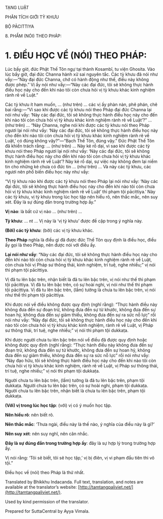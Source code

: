  

TẠNG LUẬT

PHÂN TÍCH GIỚI TỲ KHƯU

BỘ PĀCITTIYA

8\. PHẨM (NÓI) THEO PHÁP:

# 1\. ĐIỀU HỌC VỀ (NÓI) THEO PHÁP:

Lúc bấy giờ, đức Phật Thế Tôn ngự tại thành Kosambī, tu viện Ghosita. Vào lúc bấy giờ, đại đức Channa hành xử sai nguyên tắc. Các tỳ khưu đã nói như vầy:—“Này đại đức Channa, chớ có hành động như thế, điều này không được phép.” Vị ấy nói như vầy:—“Này các đại đức, tôi sẽ không thực hành điều học này cho đến khi nào tôi còn chưa hỏi vị tỳ khưu khác kinh nghiệm rành rẽ về Luật.”

Các tỳ khưu ít ham muốn, … (như trên) … các vị ấy phàn nàn, phê phán, chê bai rằng:—“Vì sao khi được các tỳ khưu nói theo Pháp đại đức Channa lại nói như vầy: ‘Này các đại đức, tôi sẽ không thực hành điều học này cho đến khi nào tôi còn chưa hỏi vị tỳ khưu khác kinh nghiệm rành rẽ về Luật’?” … (như trên) … “Này Channa, nghe nói khi được các tỳ khưu nói theo Pháp ngươi lại nói như vầy: ‘Này các đại đức, tôi sẽ không thực hành điều học này cho đến khi nào tôi còn chưa hỏi vị tỳ khưu khác kinh nghiệm rành rẽ về Luật,’ có đúng không vậy?”—“Bạch Thế Tôn, đúng vậy.” Đức Phật Thế Tôn đã khiển trách rằng: … (như trên) … Này kẻ rồ dại, vì sao khi được các tỳ khưu nói theo Pháp ngươi lại nói như vầy: ‘Này các đại đức, tôi sẽ không thực hành điều học này cho đến khi nào tôi còn chưa hỏi vị tỳ khưu khác kinh nghiệm rành rẽ về Luật’? Này kẻ rồ dại, sự việc này không đem lại niềm tin cho những kẻ chưa có đức tin … (như trên) … Và này các tỳ khưu, các ngươi nên phổ biến điều học này như vầy:

“Vị tỳ khưu nào khi được các tỳ khưu nói theo Pháp lại nói như vầy: ‘Này các đại đức, tôi sẽ không thực hành điều học này cho đến khi nào tôi còn chưa hỏi vị tỳ khưu khác kinh nghiệm rành rẽ về Luật’ thì phạm tội pācittiya.’ Này các tỳ khưu, vị tỳ khưu trong lúc học tập nên hiểu rõ, nên thắc mắc, nên suy xét. Đây là sự đúng đắn trong trường hợp ấy.”

**Vị nào**: là bất cứ vị nào … (như trên) …

**Tỳ khưu**: … nt … Vị này là ‘vị tỳ khưu’ được đề cập trong ý nghĩa này.

**(Bởi) các tỳ khưu**: (bởi) các vị tỳ khưu khác.

**Theo Pháp** nghĩa là điều gì đã được đức Thế Tôn quy định là điều học, điều ấy gọi là theo Pháp, nên được nói với điều ấy.

**Lại nói như vầy**: “Này các đại đức, tôi sẽ không thực hành điều học này cho đến khi nào tôi còn chưa hỏi vị tỳ khưu khác kinh nghiệm rành rẽ về Luật, còn chưa hỏi vị Pháp sư thông thái, kinh nghiệm, trí tuệ, nghe nhiều;” vị nói thì phạm tội pācittiya.

Vị đã tu lên bậc trên, nhận biết là đã tu lên bậc trên, vị nói như thế thì phạm tội pācittiya. Vị đã tu lên bậc trên, có sự hoài nghi, vị nói như thế thì phạm tội pācittiya. Vị đã tu lên bậc trên, (lầm) tưởng là chưa tu lên bậc trên, vị nói như thế thì phạm tội pācittiya.

Khi được nói về điều không được quy định (nghĩ rằng): “Thực hành điều này không đưa đến sự đoạn trừ, không đưa đến sự từ khước, không đưa đến sự hoan hỷ, không đưa đến sự giảm thiểu, không đưa đến sự ra sức nỗ lực” rồi nói như vầy: “Này đại đức, tôi sẽ không thực hành điều học này cho đến khi nào tôi còn chưa hỏi vị tỳ khưu khác kinh nghiệm, rành rẽ về Luật, vị Pháp sư thông thái, trí tuệ, nghe nhiều;” vị nói thì phạm tội dukkaṭa.

Khi được người chưa tu lên bậc trên nói về điều đã được quy định hoặc không được quy định (nghĩ rằng): “Thực hành điều này không đưa đến sự đoạn trừ, không đưa đến sự từ khước, không đưa đến sự hoan hỷ, không đưa đến sự giảm thiểu, không đưa đến sự ra sức nỗ lực” rồi nói như vầy: “Này đạo hữu, tôi sẽ không thực hành điều học này cho đến khi nào tôi còn chưa hỏi vị tỳ khưu khác kinh nghiệm, rành rẽ về Luật, vị Pháp sư thông thái, trí tuệ, nghe nhiều;” vị nói thì phạm tội dukkaṭa.

Người chưa tu lên bậc trên, (lầm) tưởng là đã tu lên bậc trên, phạm tội dukkaṭa. Người chưa tu lên bậc trên, có sự hoài nghi, phạm tội dukkaṭa. Người chưa tu lên bậc trên, nhận biết là chưa tu lên bậc trên, phạm tội dukkaṭa.

**(Với) vị trong lúc học tập**: (với) vị có ý muốn học tập.

**Nên hiểu rõ**: nên biết rõ.

**Nên thắc mắc**: ‘Thưa ngài, điều này là thế nào, ý nghĩa của điều này là gì?’

**Nên suy xét**: nên suy nghĩ, nên cân nhắc.

**Đây là sự đúng đắn trong trường hợp ấy**: đây là sự hợp lý trong trường hợp ấy.

Vị nói rằng: ‘Tôi sẽ biết, tôi sẽ học tập,’ vị bị điên, vị vi phạm đầu tiên thì vô tội.”

Điều học về (nói) theo Pháp là thứ nhất.

Translated by Bhikkhu Indacanda. Full text, translation, and notes are available at the translator’s website: [http://tamtangpaliviet.net/](http://tamtangpaliviet.net/).

Used by kind permission of the translator.

Prepared for SuttaCentral by Ayya Vimala.